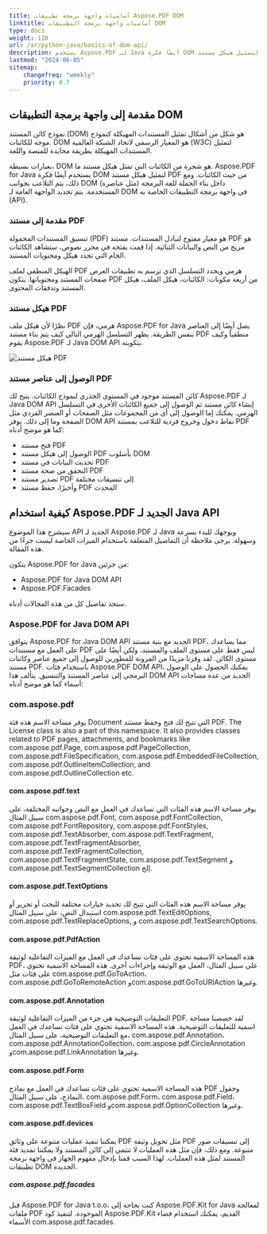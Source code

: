 ```yaml
---
title: أساسيات واجهة برمجة تطبيقات Aspose.PDF DOM
linktitle: أساسيات واجهة برمجة التطبيقات DOM
type: docs
weight: 110
url: /ar/python-java/basics-of-dom-api/
description: يستخدم Aspose.PDF لـ Java أيضًا فكرة DOM لتمثيل هيكل مستند PDF من حيث الكائنات. هنا يمكنك قراءة وصف هذا الهيكل.
lastmod: "2024-06-05"
sitemap:
    changefreq: "weekly"
    priority: 0.7
---
```


## مقدمة إلى واجهة برمجة التطبيقات DOM

نموذج كائن المستند (DOM) هو شكل من أشكال تمثيل المستندات المهيكلة كنموذج موجه للكائنات. DOM هو المعيار الرسمي لاتحاد الشبكة العالمية (W3C) لتمثيل المستندات المهيكلة بطريقة محايدة للمنصة واللغة.

بعبارات بسيطة، DOM هو شجرة من الكائنات التي تمثل هيكل مستند ما.
 Aspose.PDF for Java يستخدم أيضًا فكرة DOM لتمثيل هيكل مستند PDF من حيث الكائنات. ومع ذلك، يتم التلاعب بجوانب DOM (مثل عناصره) داخل بناء الجملة للغة البرمجة المستخدمة. يتم تحديد الواجهة العامة لـ DOM في واجهة برمجة التطبيقات الخاصة به (API).

### مقدمة إلى مستند PDF

تنسيق المستندات المحمولة (PDF) هو معيار مفتوح لتبادل المستندات. مستند PDF هو مزيج من النص والبيانات الثنائية. إذا قمت بفتحه في محرر نصوص، ستشاهد الكائنات الخام التي تحدد هيكل ومحتويات المستند.

الهيكل المنطقي لملف PDF هرمي ويحدد التسلسل الذي ترسم به تطبيقات العرض صفحات المستند ومحتوياتها. يتكون PDF من أربعة مكونات: الكائنات، هيكل الملف، هيكل المستند وتدفقات المحتوى.

### هيكل مستند PDF

نظرًا لأن هيكل ملف PDF هرمي، فإن Aspose.PDF for Java يصل أيضًا إلى العناصر بنفس الطريقة. يظهر التسلسل الهرمي التالي كيف يتم بناء مستند PDF منطقياً وكيف يقوم Aspose.PDF لـ Java DOM API بتكوينه.

![هيكل مستند PDF](../images/structure.png)

### الوصول إلى عناصر مستند PDF

كائن المستند موجود في المستوى الجذري لنموذج الكائنات. يتيح لك Aspose.PDF لـ Java DOM API إنشاء كائن مستند ثم الوصول إلى جميع الكائنات الأخرى في التسلسل الهرمي. يمكنك إما الوصول إلى أي من المجموعات مثل الصفحات أو العنصر الفردي مثل الصفحة وما إلى ذلك. يوفر DOM API نقاط دخول وخروج فردية للتلاعب بمستند PDF كما هو موضح أدناه:

- فتح مستند PDF
- الوصول إلى هيكل مستند PDF بأسلوب DOM
- تحديث البيانات في مستند PDF
- التحقق من صحة مستند PDF
- تصدير مستند PDF إلى تنسيقات مختلفة
- وأخيرًا، حفظ مستند PDF المحدث

## كيفية استخدام Aspose.PDF الجديد لـ Java API

سيشرح هذا الموضوع API الجديد لـ Aspose.PDF لـ Java ويوجهك للبدء بسرعة وسهولة. يرجى ملاحظة أن التفاصيل المتعلقة باستخدام الميزات الخاصة ليست جزءًا من هذه المقالة.

يتكون Aspose.PDF for Java من جزئين:

- Aspose.PDF for Java DOM API
- Aspose.PDF.Facades

ستجد تفاصيل كل من هذه المجالات أدناه.

### Aspose.PDF for Java DOM API

يتوافق Aspose.PDF for Java DOM API الجديد مع بنية مستند PDF، مما يساعدك على العمل مع مستندات PDF ليس فقط على مستوى الملف والمستند، ولكن أيضًا على مستوى الكائن. لقد وفرنا مزيدًا من المرونة للمطورين للوصول إلى جميع عناصر وكائنات مستند PDF. باستخدام فئات Aspose.PDF DOM API، يمكنك الحصول على الوصول البرمجي إلى عناصر المستند والتنسيق. يتألف هذا DOM API الجديد من عدة مساحات أسماء كما هو موضح أدناه:

### com.aspose.pdf

يوفر مساحة الاسم هذه فئة Document التي تتيح لك فتح وحفظ مستند PDF. The License class is also a part of this namespace. It also provides classes related to PDF pages, attachments, and bookmarks like com.aspose.pdf.Page, com.aspose.pdf.PageCollection, com.aspose.pdf.FileSpecification, com.aspose.pdf.EmbeddedFileCollection, com.aspose.pdf.OutlineItemCollection, and com.aspose.pdf.OutlineCollection etc.

#### com.aspose.pdf.text

يوفر مساحة الاسم هذه الفئات التي تساعدك في العمل مع النص وجوانبه المختلفة، على سبيل المثال com.aspose.pdf.Font, com.aspose.pdf.FontCollection, com.aspose.pdf.FontRepository, com.aspose.pdf.FontStyles, com.aspose.pdf.TextAbsorber, com.aspose.pdf.TextFragment, com.aspose.pdf.TextFragmentAbsorber, com.aspose.pdf.TextFragmentCollection, com.aspose.pdf.TextFragmentState, com.aspose.pdf.TextSegment و com.aspose.pdf.TextSegmentCollection إلخ.

#### com.aspose.pdf.TextOptions

يوفر مساحة الاسم هذه الفئات التي تتيح لك تحديد خيارات مختلفة للبحث أو تحرير أو استبدال النص، على سبيل المثال com.aspose.pdf.TextEditOptions, com.aspose.pdf.TextReplaceOptions, و com.aspose.pdf.TextSearchOptions.
#### com.aspose.pdf.PdfAction

هذه المساحة الاسمية تحتوي على فئات تساعدك في العمل مع الميزات التفاعلية لوثيقة PDF، على سبيل المثال، العمل مع الوثيقة وإجراءات أخرى. هذه المساحة الاسمية تحتوي على فئات مثل com.aspose.pdf.GoToAction، com.aspose.pdf.GoToRemoteAction وcom.aspose.pdf.GoToURIAction وغيرها.

#### com.aspose.pdf.Annotation

التعليقات التوضيحية هي جزء من الميزات التفاعلية لوثيقة PDF. لقد خصصنا مساحة اسمية للتعليقات التوضيحية. هذه المساحة الاسمية تحتوي على فئات تساعدك في العمل مع التعليقات التوضيحية، على سبيل المثال، com.aspose.pdf.Annotation، com.aspose.pdf.AnnotationCollection، com.aspose.pdf.CircleAnnotation وcom.aspose.pdf.LinkAnnotation وغيرها.

#### com.aspose.pdf.Form

هذه المساحة الاسمية تحتوي على فئات تساعدك في العمل مع نماذج PDF وحقول النماذج، على سبيل المثال، com.aspose.pdf.Form، com.aspose.pdf.Field، com.aspose.pdf.TextBoxField وcom.aspose.pdf.OptionCollection وغيرها.

#### com.aspose.pdf.devices

يمكننا تنفيذ عمليات متنوعة على وثائق PDF مثل تحويل وثيقة PDF إلى تنسيقات صور متنوعة.
 ومع ذلك، فإن مثل هذه العمليات لا تنتمي إلى كائن المستند ولا يمكننا تمديد فئة المستند لمثل هذه العمليات. لهذا السبب قمنا بإدخال مفهوم الجهاز في واجهة برمجة تطبيقات DOM الجديدة.

##### com.aspose.pdf.facades

قبل Aspose.PDF for Java t.o.o، كنت بحاجة إلى Aspose.PDF.Kit for Java لمعالجة ملفات PDF الموجودة. لتنفيذ كود Aspose.PDF.Kit القديم، يمكنك استخدام فضاء الأسماء com.aspose.pdf.facades.
